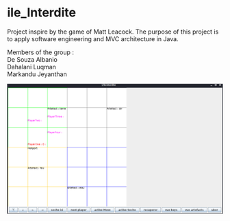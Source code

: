 # ile_Interdite

Project inspire by the game of Matt Leacock.
The purpose of this project is to apply software engineering and MVC architecture in Java.

Members of the group :  <br>
De Souza Albanio <br>
Dahalani Luqman<br>
Markandu Jeyanthan

<img src="https://github.com/ragnvr/ileinterdite/blob/main/game.png">
